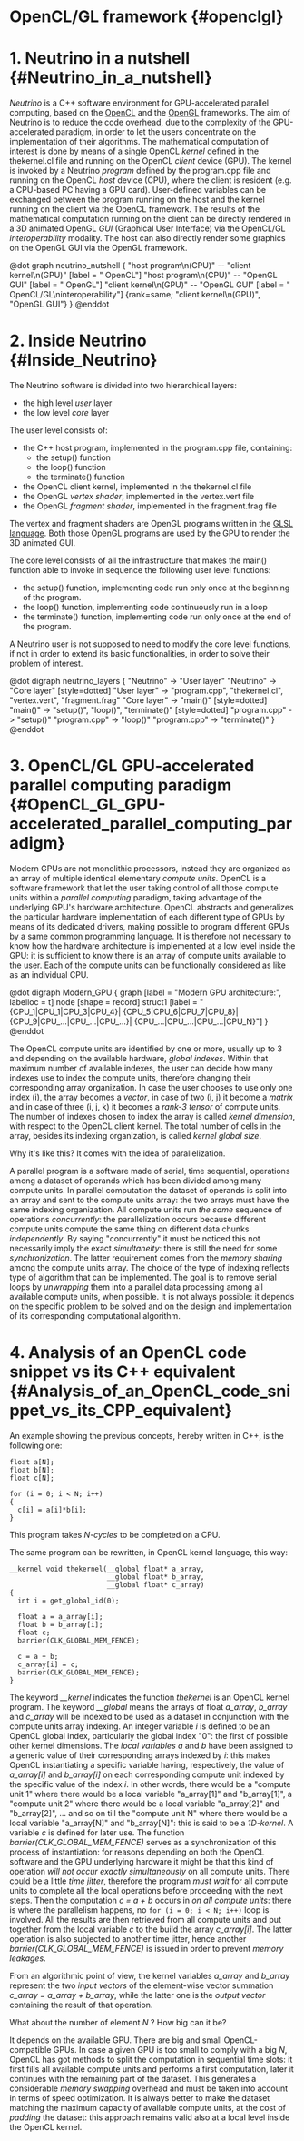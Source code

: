 # OpenCL/GL framework {#openclgl}

# 1. Neutrino in a nutshell {#Neutrino_in_a_nutshell}
*Neutrino* is a C++ software environment for GPU-accelerated parallel computing,
based on the [OpenCL](https://en.wikipedia.org/wiki/OpenCL) and
the [OpenGL](https://en.wikipedia.org/wiki/OpenGL) frameworks.
The aim of Neutrino is to reduce the code overhead, due to the complexity of
the GPU-accelerated paradigm, in order to let the users concentrate on the
implementation of their algorithms.
The mathematical computation of interest is done by means of a single OpenCL
*kernel* defined in the thekernel.cl file and running on the OpenCL *client*
device (GPU). The kernel is invoked by a Neutrino *program* defined by the
program.cpp file and running on the OpenCL *host* device (CPU), where the client
is resident (e.g. a CPU-based PC having a GPU card).
User-defined variables can be exchanged between the program running on the
host and the kernel running on the client via the OpenCL framework.
The results of the mathematical computation running on the client can be
directly rendered in a 3D animated OpenGL *GUI* (Graphical User Interface) via the
OpenCL/GL *interoperability* modality.
The host can also directly render some graphics on the OpenGL GUI via the OpenGL
framework.

@dot
graph neutrino_nutshell
{
  "host program\n(CPU)" -- "client kernel\n(GPU)" [label = " OpenCL"]
  "host program\n(CPU)" -- "OpenGL GUI" [label = " OpenGL"]
  "client kernel\n(GPU)" -- "OpenGL GUI" [label = " OpenCL/GL\ninteroperability"]
  {rank=same; "client kernel\n(GPU)", "OpenGL GUI"}
}
@enddot

# 2. Inside Neutrino {#Inside_Neutrino}
The Neutrino software is divided into two hierarchical layers:
- the high level *user* layer
- the low level *core* layer

The user level consists of:
- the C++ host program, implemented in the program.cpp file, containing:
  - the setup() function
  - the loop() function
  - the terminate() function
- the OpenCL client kernel, implemented in the thekernel.cl file
- the OpenGL *vertex shader*, implemented in the vertex.vert file
- the OpenGL *fragment shader*, implemented in the fragment.frag file

The vertex and fragment shaders are OpenGL programs written in the [GLSL language](https://en.wikipedia.org/wiki/OpenGL_Shading_Language).
Both those OpenGL programs are used by the GPU to render the 3D animated GUI.

The core level consists of all the infrastructure that makes the main() function
able to invoke in sequence the following user level functions:
  - the setup() function, implementing code run only once at the beginning
  of the program.
  - the loop() function, implementing code continuously run in a loop
  - the terminate() function, implementing code run only once at the end of
  the program.

A Neutrino user is not supposed to need to modify the core level functions, if
not in order to extend its basic functionalities, in order to solve their problem of
interest.   

  @dot
  digraph neutrino_layers
  {
    "Neutrino" -> "User layer"
    "Neutrino" -> "Core layer" [style=dotted]
    "User layer" -> "program.cpp", "thekernel.cl", "vertex.vert", "fragment.frag"
    "Core layer" -> "main()" [style=dotted]
    "main()" -> "setup()", "loop()", "terminate()" [style=dotted]
    "program.cpp" -> "setup()"
    "program.cpp" -> "loop()"
    "program.cpp" -> "terminate()"
  }
  @enddot

# 3. OpenCL/GL GPU-accelerated parallel computing paradigm {#OpenCL_GL_GPU-accelerated_parallel_computing_paradigm}
Modern GPUs are not monolithic processors, instead they are organized as an
array of multiple identical elementary *compute units*.
OpenCL is a software framework that let the user taking control of all those
compute units within a *parallel computing* paradigm, taking advantage of the
underlying GPU's hardware architecture.
OpenCL abstracts and generalizes the particular hardware implementation of each
different type of GPUs by means of its dedicated drivers, making possible
to program different GPUs by a same common programming language.
It is therefore not necessary to know how the hardware architecture is implemented
at a low level inside the GPU: it is sufficient to know there is an array of
compute units available to the user. Each of the compute units can be functionally
considered as like as an individual CPU.

@dot
digraph Modern_GPU
{
  graph [label = "Modern GPU architecture:", labelloc = t]
  node [shape = record]
  struct1 [label = "{CPU_1|CPU_1|CPU_3|CPU_4}|
                    {CPU_5|CPU_6|CPU_7|CPU_8}|
                    {CPU_9|CPU_...|CPU_...|CPU_...}|
                    {CPU_...|CPU_...|CPU_...|CPU_N}"]
}
@enddot

The OpenCL compute units are identified by one or more, usually up to 3 and
depending on the available hardware, *global indexes*. Within that maximum number
of available indexes, the user can decide how many indexes use to index the
compute units, therefore changing their corresponding array organization.
In case the user chooses to use only one index (i), the array becomes a *vector*,
in case of two (i, j) it become a *matrix* and in case of three (i, j, k) it
becomes a *rank-3 tensor* of compute units. The number of indexes chosen to
index the array is called *kernel dimension*, with respect to the OpenCL client
kernel. The total number of cells in the array, besides its indexing organization,
is called *kernel global size*.

Why it's like this? It comes with the idea of parallelization.

A parallel program is a software made of serial, time sequential, operations
among a dataset of operands which has been divided among many compute units.
In parallel computation the dataset of operands is split into an array and sent to
the compute units array: the two arrays must have the same indexing organization.
All compute units run *the same* sequence of operations *concurrently*: the
parallelization occurs because different compute units compute the same thing on
different data chunks *independently*. By saying "concurrently"
it must be noticed this not necessarily imply the exact *simultaneity*: there
is still the need for some *synchronization*. The latter requirement comes from
the *memory sharing* among the compute units array.
The choice of the type of indexing reflects type of algorithm that can be
implemented. The goal is to remove serial loops by *unwrapping* them
into a parallel data processing among all available compute units, when
possible. It is not always possible: it depends on the specific problem to be
solved and on the design and implementation of its corresponding computational
algorithm.

# 4. Analysis of an OpenCL code snippet vs its C++ equivalent {#Analysis_of_an_OpenCL_code_snippet_vs_its_CPP_equivalent}
An example showing the previous concepts, hereby written in C++, is the following
one:
```
float a[N];
float b[N];
float c[N];

for (i = 0; i < N; i++)
{
  c[i] = a[i]*b[i];
}
```
This program takes *N-cycles* to be completed on a CPU.

The same program can be rewritten, in OpenCL kernel language, this way:
```
__kernel void thekernel(__global float* a_array,
                        __global float* b_array,
                        __global float* c_array)
{
  int i = get_global_id(0);

  float a = a_array[i];
  float b = b_array[i];
  float c;
  barrier(CLK_GLOBAL_MEM_FENCE);

  c = a + b;
  c_array[i] = c;
  barrier(CLK_GLOBAL_MEM_FENCE);
}
```

The keyword *__kernel* indicates the function *thekernel* is an OpenCL kernel
program. The keyword *__global* means the arrays of float *a_array*, *b_array*
and *c_array* will be indexed to be used as a dataset in conjunction with the
compute units array indexing. An integer variable *i* is defined to be an OpenCL
global index, particularly the global index "0": the first of possible other
kernel dimensions. The *local variables* *a* and *b* have been assigned to a
generic value of their corresponding arrays indexed by *i*: this makes OpenCL
instantiating a specific variable having, respectively, the value of
*a_array[i]* and *b_array[i]* on each corresponding compute unit indexed by the
specific value of the index *i*. In other words, there would be a
"compute unit 1" where there would be a local variable "a_array[1]" and
"b_array[1]", a "compute unit 2" where there would be a local variable
"a_array[2]" and "b_array[2]", ... and so on till the "compute unit N" where
there would be a local variable "a_array[N]" and "b_array[N]": this is said to
be a *1D-kernel*. A variable *c* is defined for later use.
The function *barrier(CLK_GLOBAL_MEM_FENCE)* serves as a synchronization of this
process of instantiation: for reasons depending on both the OpenCL
software and the GPU underlying hardware it might be that this kind of
operation *will not occur exactly simultaneously* on all compute units. There
could be a little *time jitter*, therefore the program *must wait* for all compute
units to complete all the local operations before proceeding with the next steps.
Then the computation *c = a + b* occurs in *on all compute units*: there
is where the parallelism happens, no `for (i = 0; i < N; i++)` loop is involved.
All the results are then retrieved from all compute units and put together from
the local variable *c* to the build the array *c_array[i]*.
The latter operation is also subjected to another time jitter, hence another
*barrier(CLK_GLOBAL_MEM_FENCE)* is issued in order to prevent *memory leakages*.

From an algorithmic point of view, the kernel variables *a_array* and *b_array*
represent the two *input vectors* of the element-wise vector summation
*c_array = a_array + b_array*, while the latter one is the *output vector*
containing the result of that operation.

What about the number of element *N* ? How big can it be?

It depends on the available GPU. There are big and small OpenCL-compatible
GPUs. In case a given GPU is too small to comply with a big *N*, OpenCL has got
methods to split the computation in sequential time slots: it first fills all
available compute units and performs a first computation, later it continues with
the remaining part of the dataset. This generates a considerable *memory swapping*
overhead and must be taken into account in terms of speed optimization.
It is always better to make the dataset matching the maximum capacity of
available compute units, at the cost of *padding* the dataset: this approach
remains valid also at a local level inside the OpenCL kernel.
